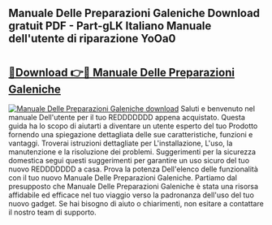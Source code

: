 ## Manuale Delle Preparazioni Galeniche Download gratuit PDF - Part-gLK Italiano Manuale dell'utente di riparazione YoOa0

# <h2><a href="http://dffbhf5.blite.top/?on=Manuale+Delle+Preparazioni+Galeniche">🔗Download 👉🔴 Manuale Delle Preparazioni Galeniche</a></h2>

[![Manuale Delle Preparazioni Galeniche download](https://i.imgur.com/lujVjoI.png)](http://dffbhf5.blite.top/?on=Manuale+Delle+Preparazioni+Galeniche)
Saluti e benvenuto nel manuale Dell'utente per il tuo REDDDDDDD appena acquistato. Questa guida ha lo scopo di aiutarti a diventare un utente esperto del tuo Prodotto fornendo una spiegazione dettagliata delle sue caratteristiche, funzioni e vantaggi. Troverai istruzioni dettagliate per L'installazione, L'uso, la manutenzione e la risoluzione dei problemi. Suggerimenti per la sicurezza domestica segui questi suggerimenti per garantire un uso sicuro del tuo nuovo REDDDDDDD a casa. Prova la potenza Dell'elenco delle funzionalità con il tuo nuovo Manuale Delle Preparazioni Galeniche. Partiamo dal presupposto che Manuale Delle Preparazioni Galeniche è stata una risorsa affidabile ed efficace nel tuo viaggio verso la padronanza dell'uso del tuo nuovo gadget. Se hai bisogno di aiuto o chiarimenti, non esitare a contattare il nostro team di supporto.
